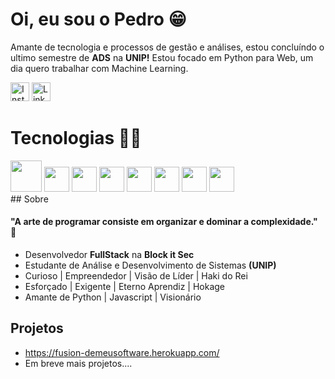 <link rel="stylesheet" href="https://cdn.jsdelivr.net/gh/devicons/devicon@v2.14.0/devicon.min.css">

# Oi, eu sou o Pedro 😁

Amante de tecnologia e processos de gestão e análises, 
estou concluíndo o ultimo semestre de **ADS** na **UNIP!**
Estou focado em Python para Web, um dia quero trabalhar com Machine
Learning.

<a href="https://www.instagram.com/programecompedro/" target="blank"><img src="https://upload.wikimedia.org/wikipedia/commons/thumb/a/a5/Instagram_icon.png/1024px-Instagram_icon.png" width="30" alt="Instagram"></img></a>
<a href="https://www.linkedin.com/in/programecompedro/" target="blank"><img src="https://cdn.jsdelivr.net/gh/devicons/devicon/icons/linkedin/linkedin-original.svg" width="30" alt="Linkedin"></img></a>


# Tecnologias  👨‍💻
<div align="left">
<img src="https://cdn.jsdelivr.net/gh/devicons/devicon/icons/django/django-original.svg" width="50px" />
<img src="https://cdn.jsdelivr.net/gh/devicons/devicon/icons/python/python-original.svg" width="40" />
<img src="https://cdn.jsdelivr.net/gh/devicons/devicon/icons/postgresql/postgresql-original.svg" width="40" />
<img src="https://cdn.jsdelivr.net/gh/devicons/devicon/icons/mysql/mysql-original.svg" width="40" />
<img src="https://cdn.jsdelivr.net/gh/devicons/devicon/icons/vuejs/vuejs-original.svg" width="40" />
<img src="https://cdn.jsdelivr.net/gh/devicons/devicon/icons/github/github-original.svg" width="40" />
<img src="https://cdn.jsdelivr.net/gh/devicons/devicon/icons/heroku/heroku-plain-wordmark.svg" width="40" />
<img src="https://cdn.jsdelivr.net/gh/devicons/devicon/icons/linux/linux-original.svg" width="40" />
</div>
## Sobre 

#### "A arte de programar consiste em organizar e dominar a complexidade." 🧠
 - Desenvolvedor **FullStack** na **Block it Sec**
 - Estudante de Análise e Desenvolvimento de Sistemas **(UNIP)**
 - Curioso | Empreendedor | Visão de Líder | Haki do Rei 
 - Esforçado | Exigente | Eterno Aprendiz | Hokage
 - Amante de Python | Javascript | Visionário

## Projetos

- https://fusion-demeusoftware.herokuapp.com/
- Em breve mais projetos....

